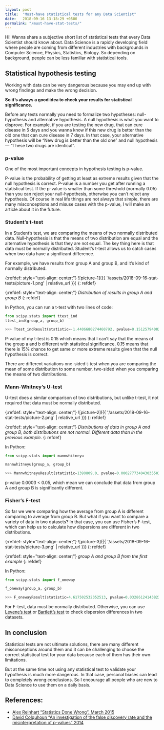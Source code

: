 ```yaml
---
layout: post
title:  "Must-have statistical tests for any Data Scientist"
date:   2018-09-16 13:18:29 +0500
permalink: "/must-have-stat-tests/"
---
```


Hi! Wanna share a subjective short list of statistical tests that every Data Scientist should know about. Data Science is a rapidly developing field where people are coming from different industries with backgrounds in Computer Science, Physics, Statistics, Biology. So depending on background, people can be less familiar with statistical tools.

## Statistical hypothesis testing

Working with data can be very dangerous because you may end up with wrong findings and make the wrong decision.

**So it’s always a good idea to check your results for statistical significance.**

Before any tests normally you need to formalize two hypotheses: null-hypothesis and alternative hypothesis. A null hypothesis is what you want to disprove. For example, if you are testing the new drug, that can cure disease in 5 days and you wanna know if this new drug is better than the old one that can cure disease in 7 days. In that case, your alternative hypothesis will be “New drug is better than the old one” and null hypothesis — “These two drugs are identical”.

### p-value

One of the most important concepts in hypothesis testing is p-value.

P-value is the probability of getting at least as extreme results given that the null hypothesis is correct. P-value is a number you get after running a statistical test. If the p-value is smaller than some threshold (normally 0.05) than you can reject your null-hypothesis, otherwise you can’t reject any hypothesis. Of course in real life things are not always that simple, there are many misconceptions and misuse cases with the p-value, I will make an article about it in the future.

### Student’s t-test

In a Student’s test, we are comparing the means of two normally distributed data. Null-hypothesis is that the means of two distribution are equal and the alternative hypothesis is that they are not equal. The key thing here is that data must be normally distributed. Student’s t-test allows us to catch cases when two data have a significant difference.


For example, we have results from group A and group B, and it’s kind of normally distributed.

{:refdef: style="text-align: center;"}
![picture-1]({{ '/assets/2018-09-16-stat-tests/picture-1.png' | relative_url }})
{: refdef}

{:refdef: style="text-align: center;"}
*Distribution of results in group A and group B*
{: refdef}

In Python, you can run a t-test with two lines of code:

```python
from scipy.stats import ttest_ind
ttest_ind(group_a, group_b)

>>> Ttest_indResult(statistic=-1.4406680274460792, pvalue=0.15125794002026197)

```

P-value of my t-test is 0.15 which means that I can’t say that the means of the group a and b different with statistical significance. 0.15 means that there is 15% chance to get same or more extreme results given that the null hypothesis is correct.


There are different variations one-sided t-test when you are comparing the mean of some distribution to some number, two-sided when you comparing the means of two distributions.


### Mann-Whitney’s U-test

U-test does a similar comparison of two distributions, but unlike t-test, it not required that data must be normally distributed.


{:refdef: style="text-align: center;"}
![picture-2]({{ '/assets/2018-09-16-stat-tests/picture-2.png' | relative_url }})
{: refdef}

{:refdef: style="text-align: center;"}
*Distributions of data in group A and group B, both distributions are not normal. Different data than in the previous example.*
{: refdef}

In Python:

```python
from scipy.stats import mannwhitneyu

mannwhitneyu(group_a, group_b)

>>> MannwhitneyuResult(statistic=1390809.0, pvalue=0.00027773404303550313)
```

p-value 0.0003 < 0.05, which mean we can conclude that data from group A and group B is significantly different.

### Fisher’s F-test

So far we were comparing how the average from group A is different comparing to average from group B. But what if you want to compare a variety of data in two datasets? In that case, you can use Fisher’s F-test, which can help us to calculate how dispersions are different in two distributions.

{:refdef: style="text-align: center;"}
![picture-3]({{ '/assets/2018-09-16-stat-tests/picture-3.png' | relative_url }})
{: refdef}

{:refdef: style="text-align: center;"}
*group A and group B from the first example*
{: refdef}

In Python:

```python
from scipy.stats import f_oneway

f_oneway(group_a, group_b)

>>> F_onewayResult(statistic=4.617502532352513, pvalue=0.03286124143823078)
```

For F-test, data must be normally distributed. Otherwise, you can use [Levene’s test](http://en.wikipedia.org/wiki/Levene%27s_test) or [Bartlett’s test](http://en.wikipedia.org/wiki/Bartlett%27s_test) to check dispersion differences in two datasets.

## In conclusion

Statistical tests are not ultimate solutions, there are many different misconceptions around them and it can be challenging to choose the correct statistical test for your data because each of them has their own limitations.

But at the same time not using any statistical test to validate your hypothesis is much more dangerous. In that case, personal biases can lead to completely wrong conclusions. So I encourage all people who are new to Data Science to use them on a daily basis.


## References:

* [Alex Reinhart “Statistics Done Wrong”, March 2015](https://www.statisticsdonewrong.com/)
* [David Colquhoun “An investigation of the false discovery rate and the misinterpretation of p-values” 2014](https://arxiv.org/abs/1407.5296)
